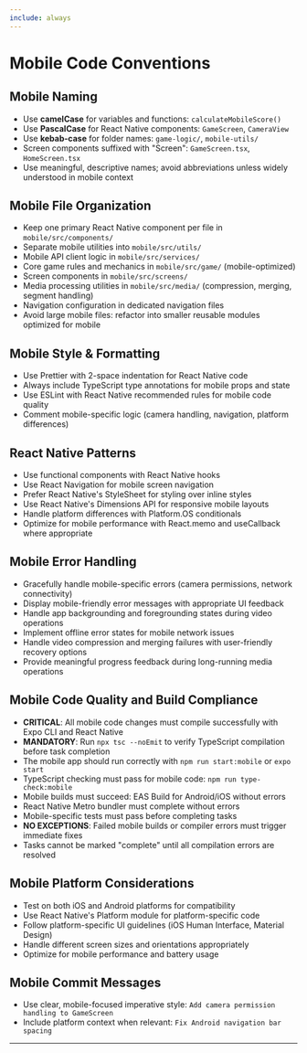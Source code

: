 ```yaml
---
include: always
---
```


# Mobile Code Conventions

## Mobile Naming
- Use **camelCase** for variables and functions: `calculateMobileScore()`
- Use **PascalCase** for React Native components: `GameScreen`, `CameraView`
- Use **kebab-case** for folder names: `game-logic/`, `mobile-utils/`
- Screen components suffixed with "Screen": `GameScreen.tsx`, `HomeScreen.tsx`
- Use meaningful, descriptive names; avoid abbreviations unless widely understood in mobile context

## Mobile File Organization
- Keep one primary React Native component per file in `mobile/src/components/`
- Separate mobile utilities into `mobile/src/utils/`
- Mobile API client logic in `mobile/src/services/`
- Core game rules and mechanics in `mobile/src/game/` (mobile-optimized)
- Screen components in `mobile/src/screens/`
- Media processing utilities in `mobile/src/media/` (compression, merging, segment handling)
- Navigation configuration in dedicated navigation files
- Avoid large mobile files: refactor into smaller reusable modules optimized for mobile

## Mobile Style & Formatting
- Use Prettier with 2-space indentation for React Native code
- Always include TypeScript type annotations for mobile props and state
- Use ESLint with React Native recommended rules for mobile code quality
- Comment mobile-specific logic (camera handling, navigation, platform differences)

## React Native Patterns
- Use functional components with React Native hooks
- Use React Navigation for mobile screen navigation
- Prefer React Native's StyleSheet for styling over inline styles
- Use React Native's Dimensions API for responsive mobile layouts
- Handle platform differences with Platform.OS conditionals
- Optimize for mobile performance with React.memo and useCallback where appropriate

## Mobile Error Handling
- Gracefully handle mobile-specific errors (camera permissions, network connectivity)
- Display mobile-friendly error messages with appropriate UI feedback
- Handle app backgrounding and foregrounding states during video operations
- Implement offline error states for mobile network issues
- Handle video compression and merging failures with user-friendly recovery options
- Provide meaningful progress feedback during long-running media operations

## Mobile Code Quality and Build Compliance
- **CRITICAL**: All mobile code changes must compile successfully with Expo CLI and React Native
- **MANDATORY**: Run `npx tsc --noEmit` to verify TypeScript compilation before task completion
- The mobile app should run correctly with `npm run start:mobile` or `expo start`
- TypeScript checking must pass for mobile code: `npm run type-check:mobile`
- Mobile builds must succeed: EAS Build for Android/iOS without errors
- React Native Metro bundler must complete without errors
- Mobile-specific tests must pass before completing tasks
- **NO EXCEPTIONS**: Failed mobile builds or compiler errors must trigger immediate fixes
- Tasks cannot be marked "complete" until all compilation errors are resolved

## Mobile Platform Considerations
- Test on both iOS and Android platforms for compatibility
- Use React Native's Platform module for platform-specific code
- Follow platform-specific UI guidelines (iOS Human Interface, Material Design)
- Handle different screen sizes and orientations appropriately
- Optimize for mobile performance and battery usage

## Mobile Commit Messages
- Use clear, mobile-focused imperative style: `Add camera permission handling to GameScreen`
- Include platform context when relevant: `Fix Android navigation bar spacing`

---